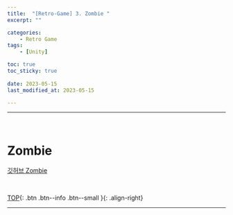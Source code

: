 ```yaml
---
title:  "[Retro-Game] 3. Zombie "
excerpt: ""

categories:
    - Retro Game
tags:
    - [Unity]

toc: true
toc_sticky: true
 
date: 2023-05-15
last_modified_at: 2023-05-15

---
```

- - -
<br>

#   Zombie

[깃허브 Zombie](https://github.com/levell1/Games/tree/main/Zombie)
    

<br>

[TOP](#){: .btn .btn--info .btn--small }{: .align-right}
<br>
- - -
